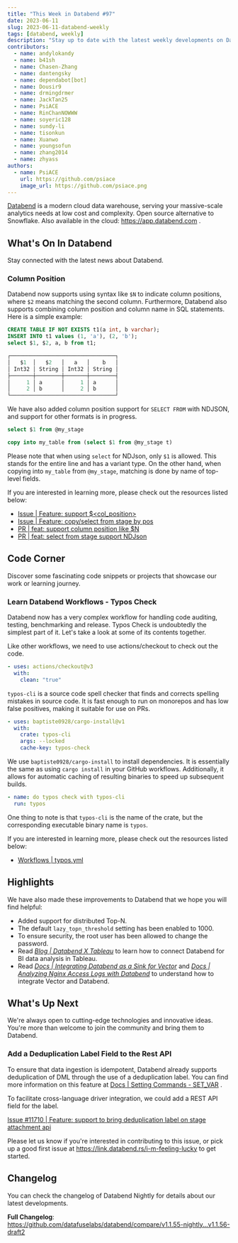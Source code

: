 ```yaml
---
title: "This Week in Databend #97"
date: 2023-06-11
slug: 2023-06-11-databend-weekly
tags: [databend, weekly]
description: "Stay up to date with the latest weekly developments on Databend!"
contributors:
  - name: andylokandy
  - name: b41sh
  - name: Chasen-Zhang
  - name: dantengsky
  - name: dependabot[bot]
  - name: Dousir9
  - name: drmingdrmer
  - name: JackTan25
  - name: PsiACE
  - name: RinChanNOWWW
  - name: soyeric128
  - name: sundy-li
  - name: tisonkun
  - name: Xuanwo
  - name: youngsofun
  - name: zhang2014
  - name: zhyass
authors:
  - name: PsiACE
    url: https://github.com/psiace
    image_url: https://github.com/psiace.png
---
```


[Databend](https://github.com/datafuselabs/databend) is a modern cloud data warehouse, serving your massive-scale analytics needs at low cost and complexity. Open source alternative to Snowflake. Also available in the cloud: <https://app.databend.com> .

## What's On In Databend

Stay connected with the latest news about Databend.

### Column Position

Databend now supports using syntax like `$N` to indicate column positions, where `$2` means matching the second column. Furthermore, Databend also supports combining column position and column name in SQL statements. Here is a simple example:

```SQL
CREATE TABLE IF NOT EXISTS t1(a int, b varchar);
INSERT INTO t1 values (1, 'a'), (2, 'b');
select $1, $2, a, b from t1;

┌─────────────────────────────────┐
│   $1  │   $2   │   a   │    b   │
│ Int32 │ String │ Int32 │ String │
├───────┼────────┼───────┼────────┤
│     1 │ a      │     1 │ a      │
│     2 │ b      │     2 │ b      │
└─────────────────────────────────┘
```

We have also added column position support for `SELECT FROM` with NDJSON, and support for other formats is in progress.

```sql
select $1 from @my_stage

copy into my_table from (select $1 from @my_stage t)
```

Please note that when using `select` for NDJson, only `$1` is allowed. This stands for the entire line and has a variant type. On the other hand, when copying into `my_table` from `@my_stage`, matching is done by name of top-level fields.

If you are interested in learning more, please check out the resources listed below:

- [Issue | Feature: support $<col_position>](https://github.com/datafuselabs/databend/issues/11585)
- [Issue | Feature: copy/select from stage by pos](https://github.com/datafuselabs/databend/issues/11581)
- [PR | feat: support column position like $N](https://github.com/datafuselabs/databend/pull/11672)
- [PR | feat: select from stage support NDJson](https://github.com/datafuselabs/databend/pull/11701)

## Code Corner

Discover some fascinating code snippets or projects that showcase our work or learning journey.

### Learn Databend Workflows - Typos Check

Databend now has a very complex workflow for handling code auditing, testing, benchmarking and release. Typos Check is undoubtedly the simplest part of it. Let's take a look at some of its contents together.

Like other workflows, we need to use actions/checkout to check out the code.

```yaml
- uses: actions/checkout@v3
  with:
    clean: "true"
```

`typos-cli` is a source code spell checker that finds and corrects spelling mistakes in source code. It is fast enough to run on monorepos and has low false positives, making it suitable for use on PRs.

```yaml
- uses: baptiste0928/cargo-install@v1
  with:
    crate: typos-cli
    args: --locked
    cache-key: typos-check
```

We use `baptiste0928/cargo-install` to install dependencies. It is essentially the same as using `cargo install` in your GitHub workflows. Additionally, it allows for automatic caching of resulting binaries to speed up subsequent builds.

```yaml
- name: do typos check with typos-cli
  run: typos
```

One thing to note is that `typos-cli` is the name of the crate, but the corresponding executable binary name is `typos`.

If you are interested in learning more, please check out the resources listed below:

- [Workflows | typos.yml](https://github.com/datafuselabs/databend/blob/main/.github/workflows/typos.yml)

## Highlights

We have also made these improvements to Databend that we hope you will find helpful:

- Added support for distributed Top-N.
- The default `lazy_topn_threshold` setting has been enabled to 1000.
- To ensure security, the root user has been allowed to change the password.
- Read *[Blog | Databend X Tableau](https://databend.rs/blog/2023-06-01-tableau)* to learn how to connect Databend for BI data analysis in Tableau.
- Read *[Docs | Integrating Databend as a Sink for Vector](https://databend.rs/doc/integrations/data-tool/vector)* and *[Docs | Analyzing Nginx Access Logs with Databend](https://databend.rs/doc/use-cases/analyze-nginx-logs-with-databend-and-vector)* to understand how to integrate Vector and Databend.

## What's Up Next

We're always open to cutting-edge technologies and innovative ideas. You're more than welcome to join the community and bring them to Databend.

### Add a Deduplication Label Field to the Rest API

To ensure that data ingestion is idempotent, Databend already supports deduplication of DML through the use of a deduplication label. You can find more information on this feature at [Docs | Setting Commands - SET_VAR](https://databend.rs/doc/sql-commands/setting-cmds/set-var) .

To facilitate cross-language driver integration, we could add a REST API field for the label.

[Issue #11710 | Feature: support to bring deduplication label on stage attachment api](https://github.com/datafuselabs/databend/issues/11710)

Please let us know if you're interested in contributing to this issue, or pick up a good first issue at <https://link.databend.rs/i-m-feeling-lucky> to get started.

## Changelog

You can check the changelog of Databend Nightly for details about our latest developments.

**Full Changelog**: <https://github.com/datafuselabs/databend/compare/v1.1.55-nightly...v1.1.56-draft2>
